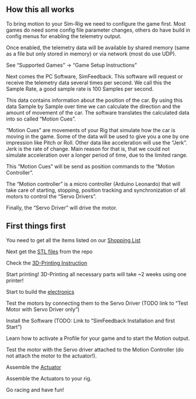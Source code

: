 ## How this all works

To bring motion to your Sim-Rig we need to configure the game first.
Most games do need some config file parameter changes, others do have build in config menus for enabling the telemetry output.

Once enabled, the telemetry data will be available by shared memory (same as a file but only stored in memory) or via network (most do use UDP).

See “Supported Games” -> “Game Setup Instructions”

Next comes the PC Software, SimFeedback. This software will request or receive the telemetry data several times per second. We call this the Sample Rate, a good sample rate is 100 Samples per second.

This data contains information about the position of the car.
By using this data Sample by Sample over time we can calculate the direction and the amount of movement of the car.
The software translates the calculated data into so called “Motion Cues”.

“Motion Cues” are movements of your Rig that simulate how the car is moving in the game.
Some of the data will be used to give you a one by one impression like Pitch or Roll. Other data like acceleration will use the “Jerk”. Jerk is the rate of change. Main reason for that is, that we could not simulate acceleration over a longer period of time, due to the limited range.

This “Motion Cues” will be send as position commands to the “Motion Controller”.

The “Motion controller” is a micro controller (Arduino Leonardo) that will take care of starting, stopping, position tracking and synchronization of all motors to control the “Servo Drivers”.

Finally, the “Servo Driver” will drive the motor.

## First things first

You need to get all the items listed on our [Shopping List](./Shopping-List)

Next get the [STL files](./STL-Files) from the repo

Check the [3D-Printing Instruction](./3D-Printing)

Start printing! 3D-Printing all necessary parts will take ~2 weeks using one printer!

Start to build the [electronics](./Electronics)

Test the motors by connecting them to the Servo Driver (TODO link to “Test Motor with Servo Driver only”)

Install the Software (TODO: Link to “SimFeedback Installation and first Start”)

Learn how to activate a Profile for your game and to start the Motion output.

Test the motor with the Servo driver attached to the Motion Controller (do not attach the motor to the actuator!).

Assemble the [Actuator](./Actuator)

Assemble the Actuators to your rig.

Go racing and have fun!

